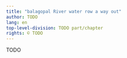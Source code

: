 ```yaml
---
title: "balagopal River water row a way out"
author: TODO
lang: en
top-level-division: TODO part/chapter
rights: © TODO
---
```


TODO

